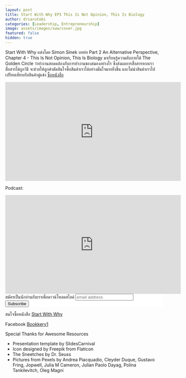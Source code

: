 ```yaml
---
layout: post
title: Start With Why EP3 This Is Not Opinion, This Is Biology
author: drsarutobi
categories: [Leadership, Entrepreneurship]
image: assets/images/sww/cover.jpg
featured: false
hidden: true
---
```

Start With Why แต่งโดย Simon Sinek
บทย่อ Part 2 An Alternative Perspective, Chapter 4 - This Is Not Opinion, This Is Biology
มาเรียนรู้ความลับภายใต้ The Golden Circle ว่าทำงานสอดคล้องกับการทำงานของสมองอย่างไร ซึ่งส่งผลการสื่อสารหากเราสื่อสารได้ถูกวิธี จะช่วยให้ลูกค้าตัดสินใจซื้อสินค้าเราได้อย่างมั่นใจมากยิ่งขึ้น และไม่นำสินค้าเราไปเปรียบเทียบกับสินค้าคู่แข่ง
<a href="https://amzn.to/3m5VYEQ">ซื้อหนังสือ</a>


<iframe width="560" height="315" src="https://www.youtube.com/embed/r8mgEPebwss" frameborder="0" allow="accelerometer; autoplay; clipboard-write; encrypted-media; gyroscope; picture-in-picture" allowFullScreen="true"></iframe>

Podcast:
<iframe src="https://tunein.com/embed/player/t158235500/" style="width:560px; height:315px;" scrolling="no" frameborder="no"></iframe>

<!-- Begin Mailchimp Signup Form -->
<link href="//cdn-images.mailchimp.com/embedcode/slim-10_7.css" rel="stylesheet" type="text/css">
<style type="text/css">
    #mc_embed_signup{background:#fff; clear:left; font:14px Helvetica,Arial,sans-serif; }
    /* Add your own Mailchimp form style overrides in your site stylesheet or in this style block.
       We recommend moving this block and the preceding CSS link to the HEAD of your HTML file. */
</style>
<div id="mc_embed_signup">
<form action="https://bookkery.us2.list-manage.com/subscribe/post?u=1554382b42fb23935404d7a17&amp;id=652ef195e7" method="post" id="mc-embedded-subscribe-form" name="mc-embedded-subscribe-form" class="validate" target="_blank" novalidate>
    <div id="mc_embed_signup_scroll">
    <label for="mce-EMAIL">สมัครเป็นนักอ่านกับเราเพื่อดาวน์โหลดสไลด์</label>
    <input type="email" value="" name="EMAIL" class="email" id="mce-EMAIL" placeholder="email address" required>
    <!-- real people should not fill this in and expect good things - do not remove this or risk form bot signups-->
    <div style="position: absolute; left: -5000px;" aria-hidden="true"><input type="text" name="b_1554382b42fb23935404d7a17_652ef195e7" tabindex="-1" value=""></div>
    <div class="clear"><input type="submit" value="Subscribe" name="subscribe" id="mc-embedded-subscribe" class="button"></div>
    </div>
</form>
</div>

<!--End mc_embed_signup-->
สนใจซื้อหนังสือ <a href="https://amzn.to/3m5VYEQ">Start With Why</a>

Facebook <a href="https://www.facebook.com/bookkery1">Bookkery1</a>

Special Thanks for Awesome Resources
- Presentation template by SlidesCarnival
- Icon designed by Freepik from Flaticon
- The Sneetches by Dr. Seuss
- Pictures from Pexels by Andrea Piacquadio, Cleyder Duque, Gustavo Fring, Jopwell, Julia M Cameron, Julian Paolo Dayag, Polina Tankilevitch, Oleg Magni
